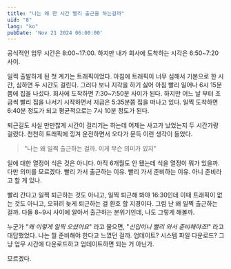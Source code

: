 ```yaml
---
title: "나는 왜 한 시간 빨리 출근을 하는걸까"
uid: "8"
lang: "ko"
pubDate: 'Nov 21 2024 06:00:00'
---
```


공식적인 업무 시간은 8:00\~17:00. 하지만 내가 회사에 도착하는 시각은 6:50\~7:20 사이.

일찍 출발하게 된 첫 계기는 트래픽이었다. 아침에 트래픽이 너무 심해서 기본으로 한 시간, 심하면 두 시간도 걸린다. 그러다 보니 지각을 하기 싫어 아침 빨리 일어나 6시 15분쯤에 집을 나섰다. 회사에 도착하면 7:30~7:50분 사이가 된다. 하지만 어느 날 부터 조금씩 빨리 집을 나서기 시작하면서 지금은 5:35분쯤 집을 떠나고 있다. 일찍 도착하면 6:40분 정도가 되고 평균적으로는 7시 10분 정도가 된다.

퇴근길도 사실 만만찮게 시간이 걸리기는 하는데 어제는 사고가 났었는지 두 시간가량 걸렸다. 천천히 트래픽에 낑겨 운전하면서 오다가 문득 이런 생각이 들었다.

> "나는 왜 일찍 출근하는 걸까. 이게 무슨 의미가 있지"

일에 대한 열정이 식은 것은 아니다. 아직 6개월도 안 됐는데 식을 열정이 뭐가 있을까.
다만 의미를 모르겠다. 빨리 가서 출근하는 이유. 빨리 가서 준비하는 이유. 아니 준비라고 할 게 있나.

빨리 간다고 일찍 퇴근하는 것도 아니고, 일찍 퇴근해 봐야 16:30인데 이때 트래픽이 없는 것도 아니고, 오히려 늦게 퇴근하는 걸 환호 할 지경이다. 그럼 난 왜 일찍 출근하는 걸까. 다들 8~9시 사이에 알아서 출근하는 분위기인데, 나도 그렇게 해볼까.

누군가 "_왜 이렇게 일찍 오셨어요_" 라고 물으면, "_신입이니 빨리 와서 준비해야죠!_" 라고 대답했었다.
나는 뭘 준비해야 한다고 느꼈던 걸까. 업데이트? 시스템 파일 다운로드? 그냥 업무 시간에 다운로드하고 업데이트하면 되는 거 아닌가.

모르겠다.